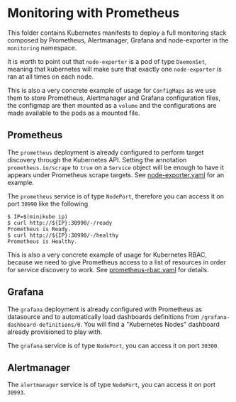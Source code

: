 # Monitoring with Prometheus

This folder contains Kubernetes manifests to deploy a full monitoring stack
composed by Prometheus, Alertmanager, Grafana and node-exporter in the
`monitoring` namespace.

It is worth to point out that `node-exporter` is a pod of type `DaemonSet`,
meaning that kubernetes will make sure that exactly one `node-exporter` is ran
at all times on each node.

This is also a very concrete example of usage for `ConfigMaps` as we use them to
store Prometheus, Alertmanager and Grafana configuration files, the configmap
are then mounted as a `volume` and the configurations are made available to
the pods as a mounted file.

## Prometheus

The `prometheus` deployment is already configured to perform target discovery
through the Kubernetes API. Setting the annotation `prometheus.io/scrape` to
`true` on a `Service` object will be enough to have it appears under Prometheus
scrape targets. See [node-exporter.yaml](node-exporter.yaml) for an example.

The `prometheus` service is of type `NodePort`, therefore you can access it on
port `30990` like the following
```shell
$ IP=$(minikube ip)
$ curl http://${IP}:30990/-/ready
Prometheus is Ready.
$ curl http://${IP}:30990/-/healthy
Prometheus is Healthy.
```

This is also a very concrete example of usage for Kubernetes RBAC, because we
need to give Prometheus access to a list of resources in order for service
discovery to work. See [prometheus-rbac.yaml](prometheus-rbac.yaml) for details.

## Grafana

The `grafana` deployment is already configured with Prometheus as datasource and
to automatically load dashboards definitions from
`/grafana-dashboard-definitions/0`. You will find a "Kubernetes Nodes" dashboard
already provisioned to play with.

The `grafana` service is of type `NodePort`, you can access it on port `30300`.

## Alertmanager

The `alertmanager` service is of type `NodePort`, you can access it on port
`30993`.
